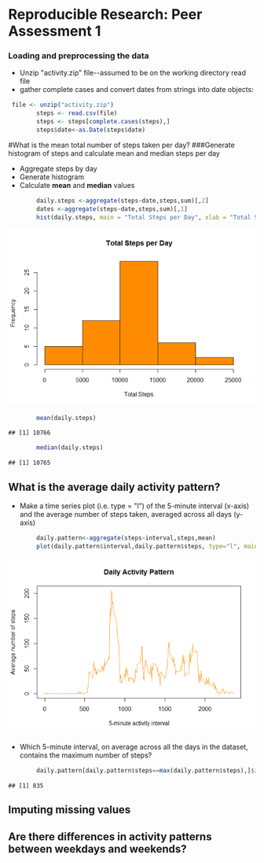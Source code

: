 Reproducible Research: Peer Assessment 1
======================================================================

### Loading and preprocessing the data

 
- Unzip "activity.zip" file--assumed to be on the working directory
read file
- gather complete cases and convert dates from strings into 
date objects:


```r
 file <- unzip("activity.zip")
        steps <- read.csv(file)
        steps <- steps[complete.cases(steps),]
        steps$date<-as.Date(steps$date)
```
 
#What is the mean total number of steps taken per day?
###Generate histogram of steps and calculate mean and median steps per day

- Aggregate steps by day
- Generate histogram
- Calculate **mean** and **median** values


```r
        daily.steps <-aggregate(steps~date,steps,sum)[,2]
        dates <-aggregate(steps~date,steps,sum)[,1]
        hist(daily.steps, main = "Total Steps per Day", xlab = "Total Steps", col="darkorange")
```

![plot of chunk unnamed-chunk-2](./PA1_template_files/figure-html/unnamed-chunk-2.png) 

```r
        mean(daily.steps)
```

```
## [1] 10766
```

```r
        median(daily.steps)
```

```
## [1] 10765
```

## What is the average daily activity pattern?

- Make a time series plot (i.e. type = "l") of the 5-minute interval (x-axis) and the average number of steps taken, averaged across all days (y-axis)




```r
        daily.pattern<-aggregate(steps~interval,steps,mean)
        plot(daily.pattern$interval,daily.pattern$steps, type="l", main= "Daily Activity Pattern", xlab="5-minute activity interval", ylab="Average number of steps",col = "darkorange")
```

![plot of chunk unnamed-chunk-3](./PA1_template_files/figure-html/unnamed-chunk-3.png) 

- Which 5-minute interval, on average across all the days in the dataset, contains the maximum number of steps?


```r
        daily.pattern[daily.pattern$steps==max(daily.pattern$steps),]$interval
```

```
## [1] 835
```

## Imputing missing values



## Are there differences in activity patterns between weekdays and weekends?
